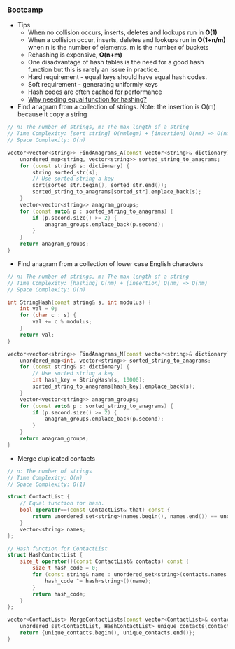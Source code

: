 ### Bootcamp

* Tips
  * When no collision occurs, inserts, deletes and lookups run in **O\(1\)**
  * When a collision occur, inserts, deletes and lookups run in **O\(1+n/m\)** when n is the number of elements, m is the number of buckets
  * Rehashing is expensive, **O\(n+m\)**
  * One disadvantage of hash tables is the need for a good hash function but this is rarely an issue in practice.
  * Hard requirement - equal keys should have equal hash codes.
  * Soft requirement - generating uniformly keys
  * Hash codes are often cached for performance
  * [Why needing equal function for hashing?](https://stackoverflow.com/questions/39107488/what-is-keyequal-in-stdunordered-set-for)
* Find anagram from a collection of strings. Note: the insertion is O\(m\) because it copy a string

```cpp
// n: The number of strings, m: The max length of a string
// Time Complexity: [sort string] O(nmlogm) + [insertion] O(nm) => O(nmlogm)
// Space Complexity: O(n)

vector<vector<string>> FindAnagrams_A(const vector<string>& dictionary) {
    unordered_map<string, vector<string>> sorted_string_to_anagrams;
    for (const string& s: dictionary) {
        string sorted_str(s);
        // Use sorted string a key
        sort(sorted_str.begin(), sorted_str.end());
        sorted_string_to_anagrams[sorted_str].emplace_back(s);
    }
    vector<vector<string>> anagram_groups;
    for (const auto& p : sorted_string_to_anagrams) {
        if (p.second.size() >= 2) {
            anagram_groups.emplace_back(p.second);
        }
    }
    return anagram_groups;
}
```

* Find anagram from a collection of lower case English characters

```cpp
// n: The number of strings, m: The max length of a string
// Time Complexity: [hashing] O(nm) + [insertion] O(nm) => O(nm)
// Space Complexity: O(n)

int StringHash(const string& s, int modulus) {
    int val = 0;
    for (char c : s) {
        val += c % modulus;
    }
    return val;
}

vector<vector<string>> FindAnagrams_M(const vector<string>& dictionary) {
    unordered_map<int, vector<string>> sorted_string_to_anagrams;
    for (const string& s: dictionary) {
        // Use sorted string a key
        int hash_key = StringHash(s, 10000);
        sorted_string_to_anagrams[hash_key].emplace_back(s);
    }
    vector<vector<string>> anagram_groups;
    for (const auto& p : sorted_string_to_anagrams) {
        if (p.second.size() >= 2) {
            anagram_groups.emplace_back(p.second);
        }
    }
    return anagram_groups;
}
```

* Merge duplicated contacts

```cpp
// n: The number of strings
// Time Complexity: O(n)
// Space Complexity: O(1)

struct ContactList {
    // Equal function for hash.
    bool operator==(const ContactList& that) const {
        return unordered_set<string>(names.begin(), names.end()) == unordered_set<string>(that.names.begin(), that.names.end());
    }
    vector<string> names;
};

// Hash function for ContactList
struct HashContactList {
    size_t operator()(const ContactList& contacts) const {
        size_t hash_code = 0;
        for (const string& name : unordered_set<string>(contacts.names.begin(), contacts.names.end())) {
            hash_code ^= hash<string>()(name);
        }
        return hash_code;
    }
};

vector<ContactList> MergeContactLists(const vector<ContactList>& contacts) {
    unordered_set<ContactList, HashContactList> unique_contacts(contacts.begin(), contacts.end());
    return {unique_contacts.begin(), unique_contacts.end()};
}
```



